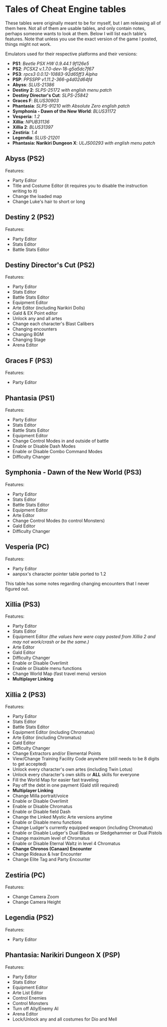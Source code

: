 
  
 # Tales of Cheat Engine tables

These tables were originally meant to be for myself, but I am releasing all of them here. Not all of them are usable tables, and only contain notes, perhaps someone wants to look at them. Below I will list each table's features. Note that unless you use the exact version of the game I posted, things might not work.

Emulators used for their respective platforms and their versions:

 - **PS1**: *Beetle PSX HW 0.9.44.1 9f126e5*
 - **PS2**: *PCSX2 v.1.7.0-dev-18-g5a5dc7f67*
 - **PS3**: *rpcs3 0.0.12-10883-92d65ff3 Alpha*
 - **PSP**: *PPSSPP v1.11.2-366-g4d02d64fd*
 - **Abyss**: *SLUS-21386*
 - **Destiny 2**: *SLPS-25172 with english menu patch*
 - **Destiny Director's Cut**: *SLPS-25842*
 - **Graces F**: *BLUS30903*
 - **Phantasia**: *SLPS-91210 with Absolute Zero english patch*
 - **Symphonia - Dawn of the New World**: *BLUS31172*
 - **Vesperia**: *1.2*
 - **Xillia**: *NPUB31136*
 - **Xillia 2**: *BLUS31397*
 - **Zestiria**: *1.4*
 - **Legendia**: *SLUS-21201*
 - **Phantasia: Narikiri Dungeon X**: *ULJS00293 with english menu patch*

## Abyss (PS2)

Features: 
 - Party Editor
 - Title and Costume Editor (it requires you to disable the instruction writing to it)
 - Change the loaded map
 - Change Luke's hair to short or long

## Destiny 2 (PS2)

Features: 
 - Party Editor
 - Stats Editor
 - Battle Stats Editor

## Destiny Director's Cut (PS2)

Features: 
 - Party Editor
 - Stats Editor
 - Battle Stats Editor
 - Equipment Editor
 - Arte Editor (including Narikiri Dolls)
 - Gald & EX Point editor
 - Unlock any and all artes
 - Change each character's Blast Calibers
 - Changing encounters
 - Changing BGM
 - Changing Stage
 - Arena Editor

## Graces F (PS3)

Features: 
 - Party Editor

## Phantasia (PS1)

Features: 
 - Party Editor
 - Stats Editor
 - Battle Stats Editor
 - Equipment Editor
 - Change Control Modes in and outside of battle
 - Enable or Disable Dash Modes
 - Enable or Disable Combo Command Modes
 - Difficulty Changer

## Symphonia - Dawn of the New World (PS3)

Features: 
 - Party Editor
 - Stats Editor
 - Battle Stats Editor
 - Equipment Editor
 - Arte Editor
 - Change Control Modes (to control Monsters)
 - Gald Editor
 - Difficulty Changer

## Vesperia (PC)
Features: 
 - Party Editor
 - aanpsx's character pointer table ported to 1.2
 
 This table has some notes regarding changing encounters that I never figured out.
 
 ## Xillia (PS3)

Features: 
 - Party Editor
 - Stats Editor
 - Equipment Editor *(the values here were copy pasted from Xillia 2 and may not work/crash or be the same.)*
 - Arte Editor
 - Gald Editor
 - Difficulty Changer
 - Enable or Disable Overlimit
 - Enable or Disable menu functions
 - Change World Map (fast travel menu) version
 - **Multiplayer Linking**

 ## Xillia 2 (PS3)

Features: 
 - Party Editor
 - Stats Editor
 - Battle Stats Editor
 - Equipment Editor (including Chromatus)
 - Arte Editor (including Chromatus)
 - Gald Editor
 - Difficulty Changer
 - Change Extractors and/or Elemental Points
 - View/Change Training Facility Code anywhere (still needs to be 8 digits to get accepted)
 - Unlock every character's own artes (including Twin Lotus)
 - Unlock every character's own skills or **ALL** skills for everyone
 - Fill the World Map for easier fast traveling
 - Pay off the debt in one payment (Gald still required)
 - **Multiplayer Linking**
 - Change Milla portrait/voice
 - Enable or Disable Overlimit
 - Enable or Disable Chromatus
 - Enable or Disable field Dash
 - Change the Linked Mystic Arte versions anytime
 - Enable or Disable menu functions
 - Change Ludger's currently equipped weapon (including Chromatus)
 - Enable or Disable Ludger's Dual Blades or Sledgehammer or Dual Pistols
 - Change maximum level of Chromatus
 - Enable or Disable Eternal Waltz in level 4 Chromatus
 - **Change Chronos (Canaan) Encounter**
 - Change Rideaux & Ivar Encounter
 - Change Elite Tag and Party Encounter

 ## Zestiria (PC)

Features: 
 - Change Camera Zoom
 - Change Camera Height

 ## Legendia (PS2)

Features:
 - Party Editor

## Phantasia: Narikiri Dungeon X (PSP)

Features:
- Party Editor
- Stats Editor
- Equipment Editor
- Arte List Editor
- Control Enemies
- Control Monsters
- Turn off Ally/Enemy AI
- Arena Editor
- Lock/Unlock any and all costumes for Dio and Mell